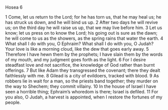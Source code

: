 Hosea 6

1	Come, let us return to the Lord; for he has torn us, that he may heal us; he has struck us down, and he will bind us up.
2	After two days he will revive us; on the third day he will raise us up, that we may live before him.
3	Let us know; let us press on to know the Lord; his going out is sure as the dawn; he will come to us as the showers, as the spring rains that water the earth.
4	What shall I do with you, O Ephraim? What shall I do with you, O Judah? Your love is like a morning cloud, like the dew that goes early away.
5	Therefore I have hewn them by the prophets; I have slain them by the words of my mouth, and my judgment goes forth as the light.
6	For I desire steadfast love and not sacrifice, the knowledge of God rather than burnt offerings.
7	But like Adam they transgressed the covenant; there they dealt faithlessly with me.
8	Gilead is a city of evildoers, tracked with blood.
9	As robbers lie in wait for a man, so the priests band together; they murder on the way to Shechem; they commit villainy.
10	In the house of Israel I have seen a horrible thing; Ephraim’s whoredom is there; Israel is defiled.
11	For you also, O Judah, a harvest is appointed, when I restore the fortunes of my people.

